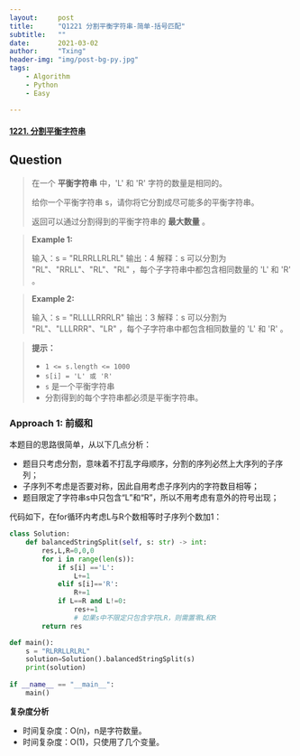```yaml
---
layout:     post
title:      "Q1221 分割平衡字符串-简单-括号匹配"
subtitle:   ""
date:       2021-03-02
author:     "Txing"
header-img: "img/post-bg-py.jpg"
tags:
    - Algorithm
    - Python
    - Easy

---
```


#### [1221. 分割平衡字符串](https://leetcode-cn.com/problems/split-a-string-in-balanced-strings/)

## Question

> 在一个 **平衡字符串** 中，'L' 和 'R' 字符的数量是相同的。
>
> 给你一个平衡字符串 s，请你将它分割成尽可能多的平衡字符串。
>
> 返回可以通过分割得到的平衡字符串的 **最大数量** 。

> **Example 1:**
>
> 输入：s = "RLRRLLRLRL"
> 输出：4
> 解释：s 可以分割为 "RL"、"RRLL"、"RL"、"RL" ，每个子字符串中都包含相同数量的 'L' 和 'R' 。

> **Example 2:**
>
> 输入：s = "RLLLLRRRLR"
> 输出：3
> 解释：s 可以分割为 "RL"、"LLLRRR"、"LR" ，每个子字符串中都包含相同数量的 'L' 和 'R' 。

> **提示：**
>
> - `1 <= s.length <= 1000`
> - `s[i] = 'L' 或 'R'`
> - `s` 是一个平衡字符串
> - 分割得到的每个字符串都必须是平衡字符串。

### Approach 1: 前缀和

本题目的思路很简单，从以下几点分析：

- 题目只考虑分割，意味着不打乱字母顺序，分割的序列必然上大序列的子序列；
- 子序列不考虑是否要对称，因此自用考虑子序列内的字符数目相等；
- 题目限定了字符串s中只包含“L”和“R”，所以不用考虑有意外的符号出现；

代码如下，在for循环内考虑L与R个数相等时子序列个数加1：


```python
class Solution:
    def balancedStringSplit(self, s: str) -> int:
        res,L,R=0,0,0
        for i in range(len(s)):
            if s[i] =='L':
                L+=1
            elif s[i]=='R':
                R+=1
            if L==R and L!=0:
                res+=1
                # 如果s中不限定只包含字符LR，则需置零L和R
		return res

def main():
    s = "RLRRLLRLRL"
    solution=Solution().balancedStringSplit(s)
    print(solution)
    
if __name__ == "__main__":
    main()
```

**复杂度分析**

- 时间复杂度：O(n)，n是字符数量。
- 时间复杂度：O(1)，只使用了几个变量。